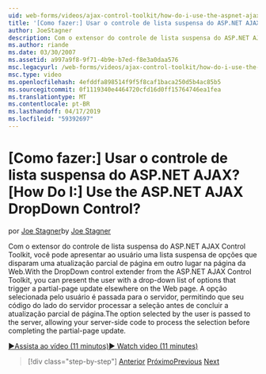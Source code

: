 ```yaml
---
uid: web-forms/videos/ajax-control-toolkit/how-do-i-use-the-aspnet-ajax-dropdown-control
title: '[Como fazer:] Usar o controle de lista suspensa do ASP.NET AJAX? | Microsoft Docs'
author: JoeStagner
description: Com o extensor do controle de lista suspensa do ASP.NET AJAX Control Toolkit, você pode apresentar ao usuário uma lista suspensa de opções que disparam um parcial-pa...
ms.author: riande
ms.date: 03/30/2007
ms.assetid: a997a9f8-9f71-4b9e-b7ed-f8e3a0daa576
msc.legacyurl: /web-forms/videos/ajax-control-toolkit/how-do-i-use-the-aspnet-ajax-dropdown-control
msc.type: video
ms.openlocfilehash: 4efddfa898514f9f5f8caf1baca250d5b4ac85b5
ms.sourcegitcommit: 0f1119340e4464720cfd16d0ff15764746ea1fea
ms.translationtype: MT
ms.contentlocale: pt-BR
ms.lasthandoff: 04/17/2019
ms.locfileid: "59392697"
---
```

# <a name="how-do-i-use-the-aspnet-ajax-dropdown-control"></a><span data-ttu-id="19f49-104">[Como fazer:] Usar o controle de lista suspensa do ASP.NET AJAX?</span><span class="sxs-lookup"><span data-stu-id="19f49-104">[How Do I:] Use the ASP.NET AJAX DropDown Control?</span></span>

<span data-ttu-id="19f49-105">por [Joe Stagner](https://github.com/JoeStagner)</span><span class="sxs-lookup"><span data-stu-id="19f49-105">by [Joe Stagner](https://github.com/JoeStagner)</span></span>

<span data-ttu-id="19f49-106">Com o extensor do controle de lista suspensa do ASP.NET AJAX Control Toolkit, você pode apresentar ao usuário uma lista suspensa de opções que disparam uma atualização parcial de página em outro lugar na página da Web.</span><span class="sxs-lookup"><span data-stu-id="19f49-106">With the DropDown control extender from the ASP.NET AJAX Control Toolkit, you can present the user with a drop-down list of options that trigger a partial-page update elsewhere on the Web page.</span></span> <span data-ttu-id="19f49-107">A opção selecionada pelo usuário é passada para o servidor, permitindo que seu código do lado do servidor processar a seleção antes de concluir a atualização parcial de página.</span><span class="sxs-lookup"><span data-stu-id="19f49-107">The option selected by the user is passed to the server, allowing your server-side code to process the selection before completing the partial-page update.</span></span>

[<span data-ttu-id="19f49-108">&#9654;Assista ao vídeo (11 minutos)</span><span class="sxs-lookup"><span data-stu-id="19f49-108">&#9654; Watch video (11 minutes)</span></span>](https://channel9.msdn.com/Blogs/ASP-NET-Site-Videos/how-do-i-use-the-aspnet-ajax-dropdown-control)

> [!div class="step-by-step"]
> <span data-ttu-id="19f49-109">[Anterior](how-do-i-configure-the-aspnet-ajax-calendar-control.md)
> [Próximo](how-do-i-use-the-aspnet-ajax-maskededit-controls.md)</span><span class="sxs-lookup"><span data-stu-id="19f49-109">[Previous](how-do-i-configure-the-aspnet-ajax-calendar-control.md)
[Next](how-do-i-use-the-aspnet-ajax-maskededit-controls.md)</span></span>
